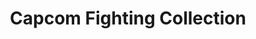 ---
title: 'Capcom Fighting Collection'
platform: switch
genre:
  - fighting
  - compilation
digital: false
physical: true
guide: false
pending: true
posted: 2022-06-30
---